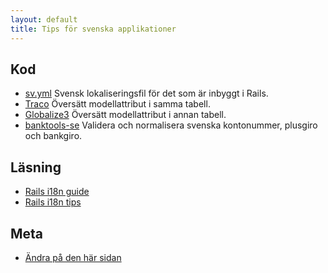 ```yaml
---
layout: default
title: Tips för svenska applikationer
---
```


## Kod

* [sv.yml](https://github.com/svenfuchs/rails-i18n/blob/master/rails/locale/sv.yml)
  Svensk lokaliseringsfil för det som är inbyggt i Rails.
* [Traco](https://github.com/barsoom/traco)
  Översätt modellattribut i samma tabell.
* [Globalize3](https://github.com/svenfuchs/globalize3)
  Översätt modellattribut i annan tabell.
* [banktools-se](https://github.com/barsoom/banktools-se)
  Validera och normalisera svenska kontonummer, plusgiro och bankgiro.

## Läsning

* [Rails i18n guide](http://guides.rubyonrails.org/i18n.html)
* [Rails i18n tips](http://henrik.nyh.se/2012/07/rails-i18n-tips/)

## Meta

* [Ändra på den här sidan](https://github.com/rails-se/rails-se.github.com/edit/master/resources.md)
